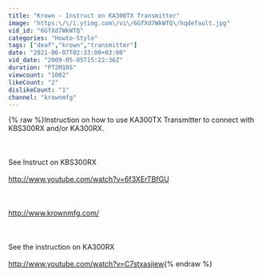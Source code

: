 ```yaml
---
title: "Krown - Instruct on KA300TX Transmitter"
image: "https:\/\/i.ytimg.com\/vi\/6GfXd7WkWTQ\/hqdefault.jpg"
vid_id: "6GfXd7WkWTQ"
categories: "Howto-Style"
tags: ["deaf","krown","transmitter"]
date: "2021-06-07T02:33:00+03:00"
vid_date: "2009-05-05T15:22:36Z"
duration: "PT2M10S"
viewcount: "1082"
likeCount: "2"
dislikeCount: "1"
channel: "krownmfg"
---
```

{% raw %}Instruction on how to use KA300TX Transmitter to connect with KBS300RX and/or KA300RX.<br /><br /><br /><br />See Instruct on KBS300RX<br /><br /><a rel="nofollow" target="blank" href="http://www.youtube.com/watch?v=6f3XErTBfGU">http://www.youtube.com/watch?v=6f3XErTBfGU</a><br /><br /><br /><br /><a rel="nofollow" target="blank" href="http://www.krownmfg.com/">http://www.krownmfg.com/</a><br /><br /><br /><br />See the instruction on KA300RX<br /><br /><a rel="nofollow" target="blank" href="http://www.youtube.com/watch?v=C7stxasjiew">http://www.youtube.com/watch?v=C7stxasjiew</a>{% endraw %}
